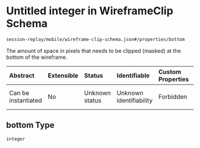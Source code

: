 # Untitled integer in WireframeClip Schema

```txt
session-replay/mobile/wireframe-clip-schema.json#/properties/bottom
```

The amount of space in pixels that needs to be clipped (masked) at the bottom of the wireframe.

| Abstract            | Extensible | Status         | Identifiable            | Custom Properties | Additional Properties | Access Restrictions | Defined In                                                                                                     |
| :------------------ | :--------- | :------------- | :---------------------- | :---------------- | :-------------------- | :------------------ | :------------------------------------------------------------------------------------------------------------- |
| Can be instantiated | No         | Unknown status | Unknown identifiability | Forbidden         | Allowed               | Read only           | [wireframe-clip-schema.json\*](../out/session-replay/mobile/wireframe-clip-schema.json "open original schema") |

## bottom Type

`integer`
